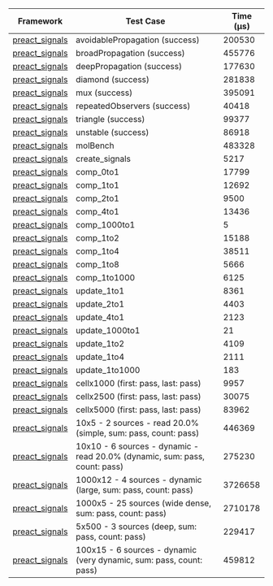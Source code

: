 | Framework | Test Case | Time (μs) |
| --- | --- | --- |
| [preact_signals](https://pub.dev/packages/preact_signals) | avoidablePropagation (success) | 200530 |
| [preact_signals](https://pub.dev/packages/preact_signals) | broadPropagation (success) | 455776 |
| [preact_signals](https://pub.dev/packages/preact_signals) | deepPropagation (success) | 177630 |
| [preact_signals](https://pub.dev/packages/preact_signals) | diamond (success) | 281838 |
| [preact_signals](https://pub.dev/packages/preact_signals) | mux (success) | 395091 |
| [preact_signals](https://pub.dev/packages/preact_signals) | repeatedObservers (success) | 40418 |
| [preact_signals](https://pub.dev/packages/preact_signals) | triangle (success) | 99377 |
| [preact_signals](https://pub.dev/packages/preact_signals) | unstable (success) | 86918 |
| [preact_signals](https://pub.dev/packages/preact_signals) | molBench | 483328 |
| [preact_signals](https://pub.dev/packages/preact_signals) | create_signals | 5217 |
| [preact_signals](https://pub.dev/packages/preact_signals) | comp_0to1 | 17799 |
| [preact_signals](https://pub.dev/packages/preact_signals) | comp_1to1 | 12692 |
| [preact_signals](https://pub.dev/packages/preact_signals) | comp_2to1 | 9500 |
| [preact_signals](https://pub.dev/packages/preact_signals) | comp_4to1 | 13436 |
| [preact_signals](https://pub.dev/packages/preact_signals) | comp_1000to1 | 5 |
| [preact_signals](https://pub.dev/packages/preact_signals) | comp_1to2 | 15188 |
| [preact_signals](https://pub.dev/packages/preact_signals) | comp_1to4 | 38511 |
| [preact_signals](https://pub.dev/packages/preact_signals) | comp_1to8 | 5666 |
| [preact_signals](https://pub.dev/packages/preact_signals) | comp_1to1000 | 6125 |
| [preact_signals](https://pub.dev/packages/preact_signals) | update_1to1 | 8361 |
| [preact_signals](https://pub.dev/packages/preact_signals) | update_2to1 | 4403 |
| [preact_signals](https://pub.dev/packages/preact_signals) | update_4to1 | 2123 |
| [preact_signals](https://pub.dev/packages/preact_signals) | update_1000to1 | 21 |
| [preact_signals](https://pub.dev/packages/preact_signals) | update_1to2 | 4109 |
| [preact_signals](https://pub.dev/packages/preact_signals) | update_1to4 | 2111 |
| [preact_signals](https://pub.dev/packages/preact_signals) | update_1to1000 | 183 |
| [preact_signals](https://pub.dev/packages/preact_signals) | cellx1000 (first: pass, last: pass) | 9957 |
| [preact_signals](https://pub.dev/packages/preact_signals) | cellx2500 (first: pass, last: pass) | 30075 |
| [preact_signals](https://pub.dev/packages/preact_signals) | cellx5000 (first: pass, last: pass) | 83962 |
| [preact_signals](https://pub.dev/packages/preact_signals) | 10x5 - 2 sources - read 20.0% (simple, sum: pass, count: pass) | 446369 |
| [preact_signals](https://pub.dev/packages/preact_signals) | 10x10 - 6 sources - dynamic - read 20.0% (dynamic, sum: pass, count: pass) | 275230 |
| [preact_signals](https://pub.dev/packages/preact_signals) | 1000x12 - 4 sources - dynamic (large, sum: pass, count: pass) | 3726658 |
| [preact_signals](https://pub.dev/packages/preact_signals) | 1000x5 - 25 sources (wide dense, sum: pass, count: pass) | 2710178 |
| [preact_signals](https://pub.dev/packages/preact_signals) | 5x500 - 3 sources (deep, sum: pass, count: pass) | 229417 |
| [preact_signals](https://pub.dev/packages/preact_signals) | 100x15 - 6 sources - dynamic (very dynamic, sum: pass, count: pass) | 459812 |
